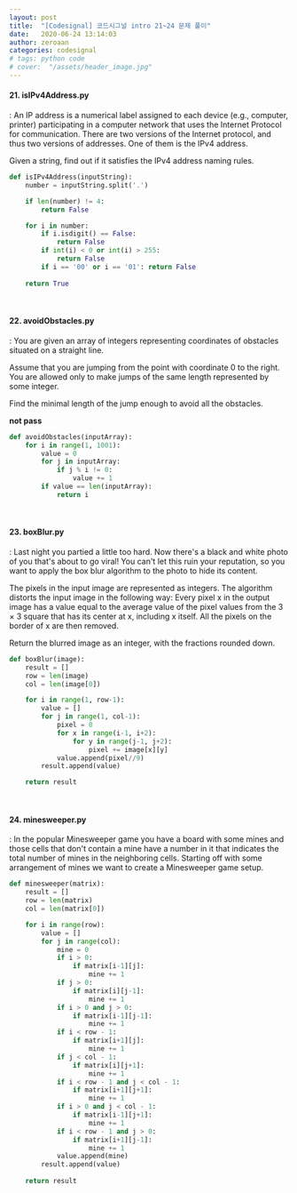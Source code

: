 ```yaml
---
layout: post
title:  "[Codesignal] 코드시그널 intro 21~24 문제 풀이"
date:   2020-06-24 13:14:03
author: zeroaan
categories: codesignal
# tags: python code
# cover:  "/assets/header_image.jpg"
---
```


#### 21. isIPv4Address.py
: An IP address is a numerical label assigned to each device (e.g., computer, printer) participating in a computer network that uses the Internet Protocol for communication. There are two versions of the Internet protocol, and thus two versions of addresses. One of them is the IPv4 address.

Given a string, find out if it satisfies the IPv4 address naming rules.

```python
def isIPv4Address(inputString):
    number = inputString.split('.')

    if len(number) != 4:
        return False

    for i in number:
        if i.isdigit() == False:
            return False
        if int(i) < 0 or int(i) > 255:
            return False
        if i == '00' or i == '01': return False
        
    return True
```

<br>

#### 22. avoidObstacles.py
:  You are given an array of integers representing coordinates of obstacles situated on a straight line.

Assume that you are jumping from the point with coordinate 0 to the right. You are allowed only to make jumps of the same length represented by some integer.

Find the minimal length of the jump enough to avoid all the obstacles.

**not pass**
```python
def avoidObstacles(inputArray):
    for i in range(1, 1001):
        value = 0
        for j in inputArray:
            if j % i != 0:
                value += 1
        if value == len(inputArray):
            return i
```

<br>

#### 23. boxBlur.py
:  Last night you partied a little too hard. Now there's a black and white photo of you that's about to go viral! You can't let this ruin your reputation, so you want to apply the box blur algorithm to the photo to hide its content.

The pixels in the input image are represented as integers. The algorithm distorts the input image in the following way: Every pixel x in the output image has a value equal to the average value of the pixel values from the 3 × 3 square that has its center at x, including x itself. All the pixels on the border of x are then removed.

Return the blurred image as an integer, with the fractions rounded down.

```python
def boxBlur(image):
    result = []
    row = len(image)
    col = len(image[0])

    for i in range(1, row-1):
        value = []
        for j in range(1, col-1):
            pixel = 0
            for x in range(i-1, i+2):
                for y in range(j-1, j+2):
                    pixel += image[x][y]
            value.append(pixel//9)
        result.append(value)

    return result
```

<br>

#### 24. minesweeper.py
: In the popular Minesweeper game you have a board with some mines and those cells that don't contain a mine have a number in it that indicates the total number of mines in the neighboring cells. Starting off with some arrangement of mines we want to create a Minesweeper game setup.

```python
def minesweeper(matrix):
    result = []
    row = len(matrix)
    col = len(matrix[0])

    for i in range(row):
        value = []
        for j in range(col):
            mine = 0
            if i > 0:
                if matrix[i-1][j]:
                    mine += 1
            if j > 0:
                if matrix[i][j-1]:
                    mine += 1
            if i > 0 and j > 0:
                if matrix[i-1][j-1]:
                    mine += 1
            if i < row - 1:
                if matrix[i+1][j]:
                    mine += 1
            if j < col - 1:
                if matrix[i][j+1]:
                    mine += 1
            if i < row - 1 and j < col - 1:
                if matrix[i+1][j+1]:
                    mine += 1
            if i > 0 and j < col - 1:
                if matrix[i-1][j+1]:
                    mine += 1
            if i < row - 1 and j > 0:
                if matrix[i+1][j-1]:
                    mine += 1
            value.append(mine)
        result.append(value)
    
    return result
```